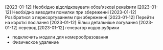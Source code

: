 [2023-01-12] Необхідно відслідковувати обов'язкові реквізити
[2023-01-12] Необхідно виводити помилки при збереженні
[2023-01-12] Розібратися з пересортуванням при збереженні
[2023-01-12] Перейти на короткі посілання
[2023-01-12] Більш детальніше логування
[2023-01-12] перевод
[2023-01-12] генератор кодов рубрики

 * подключить модели для номерообразования
 * Физическое удаление


